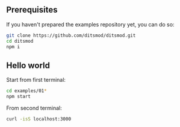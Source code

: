 ## Prerequisites

If you haven't prepared the examples repository yet, you can do so:

```bash
git clone https://github.com/ditsmod/ditsmod.git
cd ditsmod
npm i
```

## Hello world

Start from first terminal:

```bash
cd examples/01*
npm start
```

From second terminal:

```bash
curl -isS localhost:3000
```
